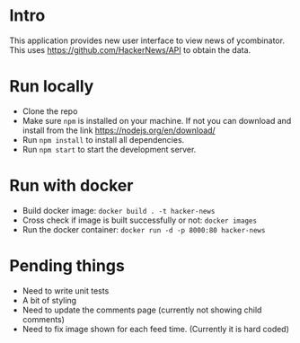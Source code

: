 # Intro
This application provides new user interface to view news of ycombinator.
This uses https://github.com/HackerNews/API to obtain the data.

# Run locally
- Clone the repo
- Make sure `npm` is installed on your machine. If not you can download and install from the link https://nodejs.org/en/download/
- Run `npm install` to install all dependencies.
- Run `npm start` to start the development server.

# Run with docker
- Build docker image: `docker build . -t hacker-news`
- Cross check if image is built successfully or not: `docker images`
- Run the docker container: `docker run -d -p 8000:80 hacker-news`

# Pending things
- Need to write unit tests
- A bit of styling
- Need to update the comments page (currently not showing child comments)
- Need to fix image shown for each feed time. (Currently it is hard coded)
